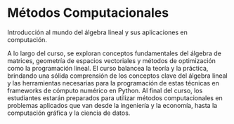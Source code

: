 # Métodos Computacionales
Introducción al mundo del álgebra lineal y sus aplicaciones en computación.

A lo largo del curso, se exploran conceptos fundamentales del álgebra de matrices, geometría de espacios vectoriales y métodos de optimización como la programación lineal. El curso balancea la teoría y la práctica, brindando una sólida comprensión de los conceptos clave del álgebra lineal y las herramientas necesarias para la programación de estas técnicas en frameworks de cómputo numérico en Python. Al final del curso, los estudiantes estarán preparados para utilizar métodos computacionales en problemas aplicados que van desde la ingeniería y la economía, hasta la computación gráfica y la ciencia de datos.
